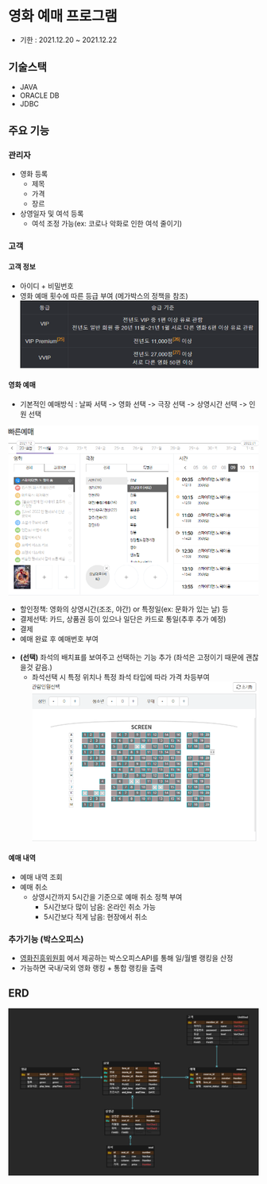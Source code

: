 # 영화 예매 프로그램
* 기한 : 2021.12.20 ~ 2021.12.22

## 기술스택
* JAVA
* ORACLE DB
* JDBC

## 주요 기능
### 관리자
* 영화 등록
  * 제목
  * 가격
  * 장르
* 상영일자 및 여석 등록
  * 여석 조정 가능(ex: 코로나 악화로 인한 여석 줄이기)

### 고객
#### 고객 정보
  * 아이디 + 비밀번호
  * 영화 예매 횟수에 따른 등급 부여 (메가박스의 정책을 참조)
![memberLevel_Policy.png](image/memberLevel_Policy.png)
#### 영화 예매
* 기본적인 예매방식 : 날짜 서택 -> 영화 선택 -> 극장 선택 -> 상영시간 선택 -> 인원 선택

![img.png](image/movieReserveFlow.png)
* 할인정책: 영화의 상영시간(조조, 야간) or 특정일(ex: 문화가 있는 날) 등 
* 결제선택: 카드, 상품권 등이 있으나 일단은 카드로 통일(추후 추가 예정)
* 결제
* 예매 완료 후 예매번호 부여
<br></br>
* **(선택)** 좌석의 배치표를 보여주고 선택하는 기능 추가 (좌석은 고정이기 때문에 괜찮을것 같음.)
  * 좌석선택 시 특정 위치나 특정 좌석 타입에 따라 가격 차등부여
![img.png](image/seat.png)
    
#### 예매 내역
  * 예매 내역 조회
  * 예매 취소
    * 상영시간까지 5시간을 기준으로 예매 취소 정책 부여
      * 5시간보다 많이 남음: 온라인 취소 가능
      * 5시간보다 적게 남음: 현장에서 취소

### 추가기능 (박스오피스)
* [영화진흥위원회](https://www.kobis.or.kr/kobisopenapi/homepg/apiservice/searchServiceInfo.do)
  에서 제공하는 박스오피스API를 통해 일/월별 랭킹을 산정
* 가능하면 국내/국외 영화 랭킹 + 통합 랭킹을 출력


## ERD
![img.png](image/erd.png)
